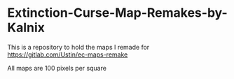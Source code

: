 # Extinction-Curse-Map-Remakes-by-Kalnix
This is a repository to hold the maps I remade for https://gitlab.com/Ustin/ec-maps-remake

All maps are 100 pixels per square
